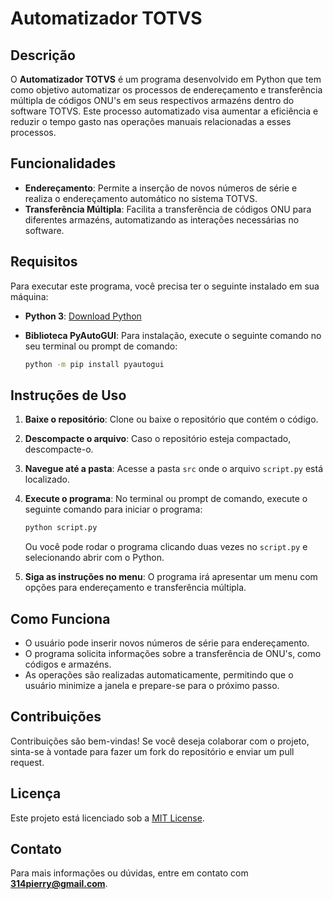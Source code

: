 
# Automatizador TOTVS

## Descrição

O **Automatizador TOTVS** é um programa desenvolvido em Python que tem como objetivo automatizar os processos de endereçamento e transferência múltipla de códigos ONU's em seus respectivos armazéns dentro do software TOTVS. Este processo automatizado visa aumentar a eficiência e reduzir o tempo gasto nas operações manuais relacionadas a esses processos.

## Funcionalidades

- **Endereçamento**: Permite a inserção de novos números de série e realiza o endereçamento automático no sistema TOTVS.
- **Transferência Múltipla**: Facilita a transferência de códigos ONU para diferentes armazéns, automatizando as interações necessárias no software.

## Requisitos

Para executar este programa, você precisa ter o seguinte instalado em sua máquina:

- **Python 3**: [Download Python](https://www.python.org/downloads/)
- **Biblioteca PyAutoGUI**: Para instalação, execute o seguinte comando no seu terminal ou prompt de comando:

  ```bash
  python -m pip install pyautogui
  ```

## Instruções de Uso

1. **Baixe o repositório**: Clone ou baixe o repositório que contém o código.
2. **Descompacte o arquivo**: Caso o repositório esteja compactado, descompacte-o.
3. **Navegue até a pasta**: Acesse a pasta `src` onde o arquivo `script.py` está localizado.
4. **Execute o programa**: No terminal ou prompt de comando, execute o seguinte comando para iniciar o programa:

   ```bash
   python script.py
   ```

   Ou você pode rodar o programa clicando duas vezes no `script.py` e selecionando abrir com o Python.

5. **Siga as instruções no menu**: O programa irá apresentar um menu com opções para endereçamento e transferência múltipla.

## Como Funciona

- O usuário pode inserir novos números de série para endereçamento.
- O programa solicita informações sobre a transferência de ONU's, como códigos e armazéns.
- As operações são realizadas automaticamente, permitindo que o usuário minimize a janela e prepare-se para o próximo passo.

## Contribuições

Contribuições são bem-vindas! Se você deseja colaborar com o projeto, sinta-se à vontade para fazer um fork do repositório e enviar um pull request.

## Licença

Este projeto está licenciado sob a [MIT License](LICENSE).

## Contato

Para mais informações ou dúvidas, entre em contato com **314pierry@gmail.com**.
